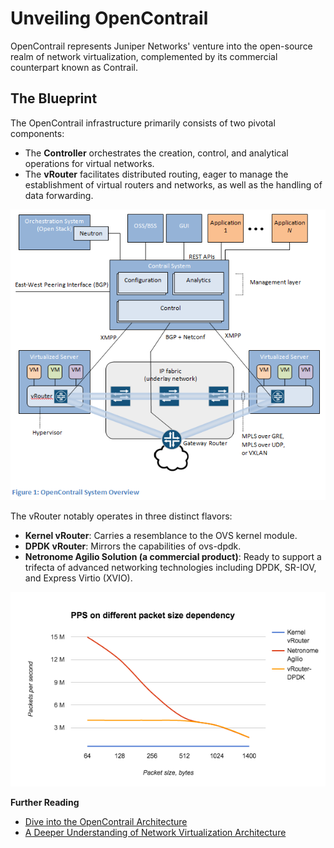 # Unveiling OpenContrail

OpenContrail represents Juniper Networks' venture into the open-source realm of network virtualization, complemented by its commercial counterpart known as Contrail.

## The Blueprint

The OpenContrail infrastructure primarily consists of two pivotal components:

* The **Controller** orchestrates the creation, control, and analytical operations for virtual networks.
* The **vRouter** facilitates distributed routing, eager to manage the establishment of virtual routers and networks, as well as the handling of data forwarding.

![](../../.gitbook/assets/Figure01%20%282%29.png)

The vRouter notably operates in three distinct flavors:

* **Kernel vRouter**: Carries a resemblance to the OVS kernel module.
* **DPDK vRouter**: Mirrors the capabilities of ovs-dpdk.
* **Netronome Agilio Solution (a commercial product)**: Ready to support a trifecta of advanced networking technologies including DPDK, SR-IOV, and Express Virtio (XVIO).

![](../../.gitbook/assets/image05%20%282%29.png)

**Further Reading**

* [Dive into the OpenContrail Architecture](http://www.opencontrail.org/opencontrail-architecture-documentation/)
* [A Deeper Understanding of Network Virtualization Architecture](http://www.opencontrail.org/network-virtualization-architecture-deep-dive/)